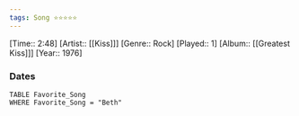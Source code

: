 ```yaml
---
tags: Song ⭐⭐⭐⭐⭐ 
---
```

[Time:: 2:48]
[Artist:: [[Kiss]]]
[Genre:: Rock]
[Played:: 1]
[Album:: [[Greatest Kiss]]]
[Year:: 1976]
### Dates
````dataview
TABLE Favorite_Song
WHERE Favorite_Song = "Beth"
````